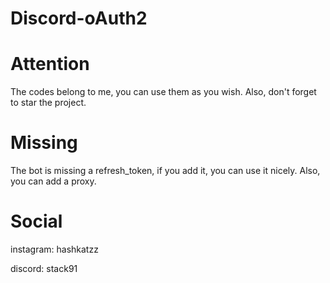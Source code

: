 # Discord-oAuth2

# Attention
The codes belong to me, you can use them as you wish. Also, don't forget to star the project.

# Missing
The bot is missing a refresh_token, if you add it, you can use it nicely. Also, you can add a proxy.

# Social
instagram: hashkatzz

discord: stack91
